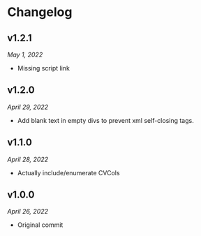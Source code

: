Changelog
=========

v1.2.1
------

*May 1, 2022*

*   Missing script link


v1.2.0
------

*April 29, 2022*

*   Add blank text in empty divs to prevent xml self-closing tags.

v1.1.0
------

*April 28, 2022*

*   Actually include/enumerate CVCols

v1.0.0
------

*April 26, 2022*

*   Original commit

